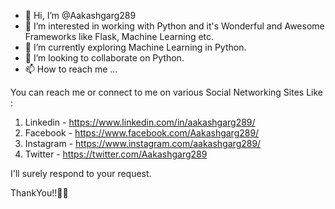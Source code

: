 - 👋 Hi, I’m @Aakashgarg289
- 👀 I’m interested in working with Python and it's Wonderful and Awesome Frameworks like Flask, Machine Learning etc.
- 🌱 I’m currently exploring Machine Learning in Python.
- 💞️ I’m looking to collaborate on Python.
- 📫 How to reach me ...

You can reach me or connect to me on various Social Networking Sites Like : 

1. Linkedin - https://www.linkedin.com/in/aakashgarg289/
2. Facebook - https://www.facebook.com/Aakashgarg289/
3. Instagram - https://www.instagram.com/aakashgarg289/
4. Twitter - https://twitter.com/Aakashgarg289

I'll surely respond to your request.

ThankYou!!💞️👀

<!---
Aakashgarg289/Aakashgarg289 is a ✨ special ✨ repository because its `README.md` (this file) appears on your GitHub profile.
You can click the Preview link to take a look at your changes.
--->
